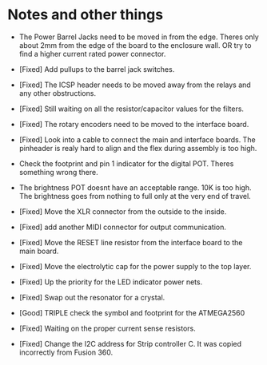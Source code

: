 # Notes and other things

* The Power Barrel Jacks need to be moved in from the edge. Theres only about 2mm from the edge of the board to the enclosure wall. OR try to find a higher current rated power connector.

* [Fixed] Add pullups to the barrel jack switches.

* [Fixed] The ICSP header needs to be moved away from the relays and any other obstructions.

* [Fixed] Still waiting on all the resistor/capacitor values for the filters.

* [Fixed] The rotary encoders need to be moved to the interface board.

* [Fixed] Look into a cable to connect the main and interface boards. The pinheader is realy hard to align and the flex during assembly is too high.

* Check the footprint and pin 1 indicator for the digital POT. Theres something wrong there.

* The brightness POT doesnt have an acceptable range. 10K is too high. The brightness goes from nothing to full only at the very end of travel.

* [Fixed] Move the XLR connector from the outside to the inside.

* [Fixed] add another MIDI connector for output communication.

* [Fixed] Move the RESET line resistor from the interface board to the main board.

* [Fixed] Move the electrolytic cap for the power supply to the top layer.

* [Fixed] Up the priority for the LED indicator power nets.

* [Fixed] Swap out the resonator for a crystal.

* [Good] TRIPLE check the symbol and footprint for the ATMEGA2560

* [Fixed] Waiting on the proper current sense resistors.

* [Fixed] Change the I2C address for Strip controller C. It was copied incorrectly from Fusion 360.